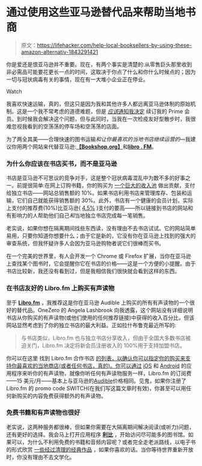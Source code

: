 # 通过使用这些亚马逊替代品来帮助当地书商

> 原文：<https://lifehacker.com/help-local-booksellers-by-using-these-amazon-alternativ-1843291421>

你是爱还是恨亚马逊并不重要。现在，有两个事实是清楚的:从零售巨头那里收到非必需品可能要花更长一点的时间，这取决于你点了什么和你什么时候点的；因为一切与冠状病毒有关的事情，现在有一大堆小企业正在停业。

Watch

我喜欢快速运输，真的，但这只是因为我和其他许多人都远离亚马逊体制的原始机制。这是一个我不常考虑的道德难题，但是 [*应该*通知我决定](https://www.reddit.com/r/YouShouldKnow/comments/fqalgr/ysk_the_internet_archive_released_the_national/flqcf1p/) 续订我的 Prime 会员。到时候我会解决这个问题，但与此同时，当我在一次检疫友好型散步时，我很难忽视我看到的空荡荡的停车场和空荡荡的店面。

为了两全其美——合理快速的图书运输*和让你最喜欢的当地书店继续运营的*—我建议你用两个网站来代替亚马逊:[**【Bookshop.org】**](https://bookshop.org/)和[**libro . FM**](https://libro.fm/)。

### 为什么你应该在书店买书，而不是亚马逊

书店是亚马逊不可思议的竞争对手，这是整个冠状病毒混乱中为数不多的好事之一。前提很简单:在网上订购书籍，你的购买为 [一个巨大的收入池](https://bookshop.org/pages/about) 做出贡献，支付给独立书店——网站总销售额的 10%。如果书店利用书店来管理库存、包装和运输，它们自己就能获得销售额的 30%。此外，书店有一个健康的会员计划，实际上支付的推荐费(10%)比亚马逊( [4.5%](https://affiliate-program.amazon.com/help/node/topic/GRXPHT8U84RAYDXZ?asc_campaign=InlineText&asc_refurl=https://lifehacker.com/help-local-booksellers-by-using-these-amazon-alternativ-1843291421&asc_source=&tag=kinjalifehackerlink-20) )支付的要高——所以链接到书店的网站和有影响力的人帮助他们自己*和*当地独立书店完成每一笔销售。

老实说，如果你想在隔离期间找些东西读，没有理由不去书店试试。它的网站简单易用，只要你知道你想要什么；由于它是新的，它没有你在亚马逊上找到的强大的审查系统，但我怀疑许多人会因为亚马逊购物者说它们很棒而买书。

在一个完美的世界里，有人会开发一个 Chrome 或 Firefox 扩展，当你在亚马逊上查找某个图书时，它会提醒你它在书店的价格——这是一个方便的小提醒。由于书店比较新，我还没有看到过，但是我相信我们很快就会看到这样的东西。

### 在书店友好的 Libro.fm 上购买有声读物

至于 [**Libro.fm**](https://libro.fm/) ，我推荐这是你在亚马逊 Audible 上购买的所有有声读物的一个很好的替代品。OneZero 的 Angela Lashbrook 向我透露，这个网站没有详细说明书店从你购买的有声读物(或他们使用的任何推荐链接)中获得的收入百分比，但该网站显然考虑到了你的独立书店的最大利益。正如拉什布鲁克最近所写的:

> 与书店类似，Libro.fm 也与独立书店分享收入，但由于全国大多数书店被迫关门，Libro.fm 决定将新会员注册收入的 100%用于支持加盟书店。

你可以在这里 找到 Libro.fm 合作书店 [的列表，以确认你可以指定你的购买来支持你最喜欢的当地商店(或者任何书店，真的)。你可以通过](https://libro.fm/indies) [iOS](https://apps.apple.com/us/app/libro-fm/id1057776523) 和 [Android](https://play.google.com/store/apps/details?id=fm.libro.librofm) 的应用程序来听你的有声读物，就像你听任何有声读物服务一样，Libro.fm 的订阅费——15 美元/月——基本上与亚马逊的[Audible](https://www.audible.com/ep/memberbenefits)价格相同。见鬼，如果你注册了 Libro.fm 的 promo code SWITCH(在我们写这篇文章时有效)，你甚至可以用任何新购买的内容免费获得额外的有声读物。

### 免费书籍和有声读物也很好

老实说，这两种服务都很棒，但如果你需要在大隔离期间解决阅读(或听力)问题，还有更好的选择。我会马上打开应用程序 [**利比**](https://lifehacker.com/the-best-places-to-find-free-ebooks-1843182342) ，开始访问尽可能多的图书馆。如果可以，为什么不利用免费的书籍和音频内容呢？或者完全走老派路线，以电子书的形式欣赏 [一些经过清理的经典作品](https://standardebooks.org/) ，如果你喜欢的话。当你等待世界重新开放时，你没有理由不去文学化。
